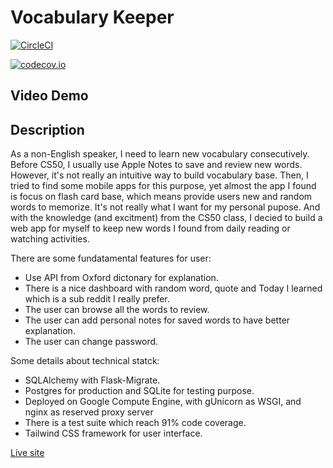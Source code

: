 # Vocabulary Keeper

[![CircleCI](https://circleci.com/gh/infantiablue/voca.svg?style=svg)](https://circleci.com/gh/infantiablue/voca)

[![codecov.io](https://codecov.io/github/infantiablue/voca/coverage.svg?branch=main)](https://codecov.io/github/infantiablue/voca?branch=main)

## Video Demo

## Description


As a non-English speaker, I need to learn new vocabulary consecutively. Before CS50, I usually use Apple Notes to save and review new words. However, it's not really an intuitive way to build vocabulary base.
Then, I tried to find some mobile apps for this purpose, yet almost the app I found is focus on flash card base, which means provide users new and random words to memorize. It's not really what I want for my personal pupose.
And with the knowledge (and excitment) from the CS50 class, I decied to build a web app for myself to keep new words I found from daily reading or watching activities.

There are some fundatamental features for user:

- Use API from Oxford dictonary for explanation.
- There is a nice dashboard with random word, quote and Today I learned which is a sub reddit I really prefer.
- The user can browse all the words to review.
- The user can add personal notes for saved words to have better explanation.
- The user can change password.

Some details about technical statck:

- SQLAlchemy with Flask-Migrate.
- Postgres for production and SQLite for testing purpose.
- Deployed on Google Compute Engine, with gUnicorn as WSGI, and nginx as reserved proxy server
- There is a test suite which reach 91% code coverage.
- Tailwind CSS framework for user interface.

[Live site](https://voca.techika.com)